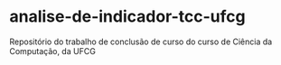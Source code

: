 # analise-de-indicador-tcc-ufcg
Repositório do trabalho de conclusão de curso do curso de Ciência da Computação, da UFCG
